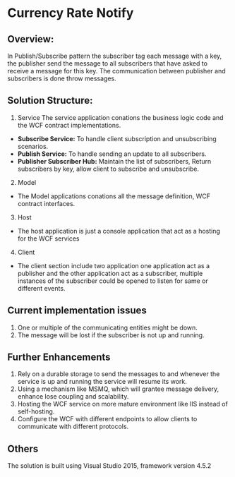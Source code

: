 # Currency Rate Notify

## Overview:
In Publish/Subscribe pattern the subscriber tag each message with a key, the publisher send the message to all subscribers that have asked to receive a message for this key.
The communication between publisher and subscribers is done throw messages.

## Solution Structure:
1.	Service
The service application conations the business logic code and the WCF contract implementations. 
 + **Subscribe Service:**
 To handle client subscription and unsubscribing scenarios. 
 + **Publish Service:**
 To handle sending an update to all subscribers.
 + **Publisher Subscriber Hub:**
 Maintain the list of subscribers, Return subscribers by key, allow client to subscribe and unsubscribe.
2.	Model
 + The Model applications conations all the message definition, WCF contract interfaces.
3.	Host
 + The host application is just a console application that act as a hosting for the WCF services
4.	Client
 + The client section include two application one application act as a publisher and the other application act as a subscriber, multiple instances of the subscriber could be opened to listen for same or different events.

## Current implementation issues
1. One or multiple of the communicating entities might be down.
2. The message will be lost if the subscriber is not up and running.

## Further Enhancements
1.	Rely on a durable storage to send the messages to and whenever the service is up and running the service will resume its work.
2.	Using a mechanism like MSMQ, which will grantee message delivery, enhance lose coupling and scalability.
3.	Hosting the WCF service on more mature environment like IIS instead of self-hosting.
4.	Configure the WCF with different endpoints to allow clients to communicate with different protocols.

## Others
The solution is built using Visual Studio 2015, framework version 4.5.2


